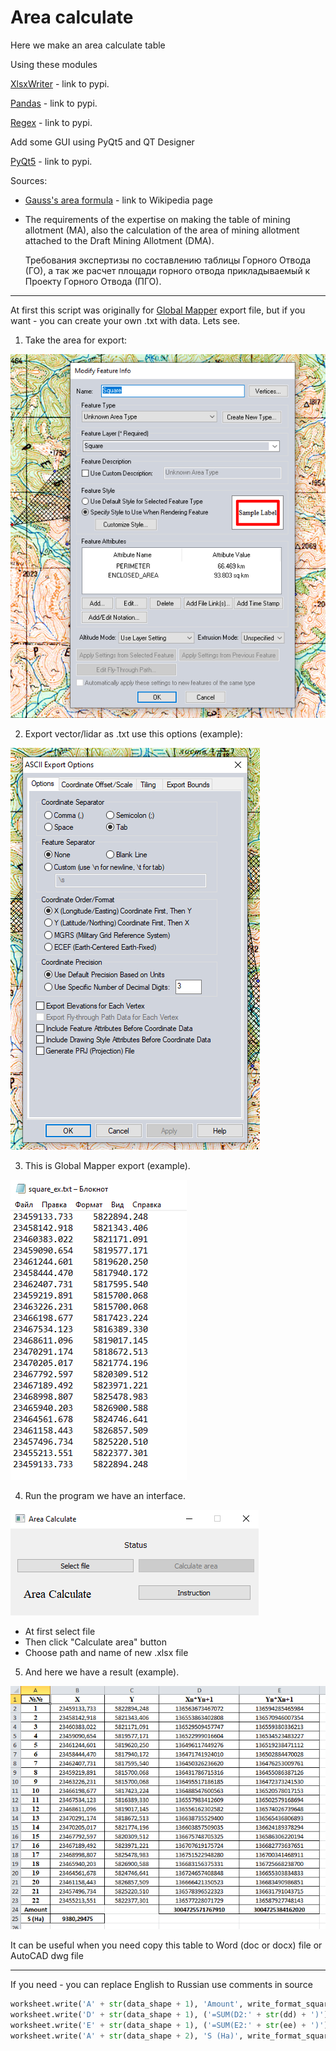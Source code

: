 # Area calculate

Here we make an area calculate table 

Using these modules

[XlsxWriter](https://pypi.org/project/XlsxWriter/) - link to pypi.

[Pandas](https://pypi.org/project/pandas/) - link to pypi.

[Regex](https://pypi.org/project/regex/) - link to pypi.

Add some GUI using PyQt5 and QT Designer

[PyQt5](https://pypi.org/project/PyQt5/) - link to pypi.

Sources:

* [Gauss's area formula](https://en.wikipedia.org/wiki/Shoelace_formula) - link to Wikipedia page

* The requirements of the expertise on making the table of mining allotment (MA), also the calculation of the area of mining allotment attached to the Draft Mining Allotment (DMA).

  Требования экспертизы по составлению таблицы Горного Отвода (ГО), а так же расчет площади горного отвода прикладываемый к Проекту Горного Отвода (ПГО).

---

At first this script was originally for [Global Mapper](https://www.bluemarblegeo.com/global-mapper/) export file, but if you want - you can create your own .txt with data. Lets see.

1. Take the area for export:

![square_ex.png](img/square_ex.png)

2. Export vector/lidar as .txt use this options (example):

![pref_ex.png](img/pref_ex.png)

3. This is Global Mapper export (example).

![vector_ex.png](img/vector_ex.png)

4. Run the program we have an interface.

![gui_ex](img/gui_ex.png)

* At first select file
* Then click "Calculate area" button
* Choose path and name of new .xlsx file

5. And here we have a result (example).

![result_ex.png](img/result_ex.png)

It can be useful when you need copy this table to Word (doc or docx) file or AutoCAD dwg file

------

If you need - you can replace English to Russian use comments in source

```python
worksheet.write('A' + str(data_shape + 1), 'Amount', write_format_square)                      # Amount value - Сумма
worksheet.write('D' + str(data_shape + 1), ('=SUM(D2:' + str(dd) + ')'), write_format_sum)     # Formula value
worksheet.write('E' + str(data_shape + 1), ('=SUM(E2:' + str(ee) + ')'), write_format_sum)     # Formula value
worksheet.write('A' + str(data_shape + 2), 'S (Ha)', write_format_square)                      # Hectare label - S (Га)
```



